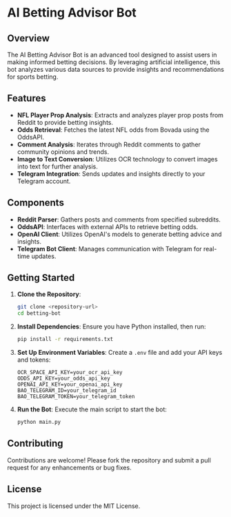 # AI Betting Advisor Bot

## Overview

The AI Betting Advisor Bot is an advanced tool designed to assist users in making informed betting decisions. By leveraging artificial intelligence, this bot analyzes various data sources to provide insights and recommendations for sports betting.

## Features

- **NFL Player Prop Analysis**: Extracts and analyzes player prop posts from Reddit to provide betting insights.
- **Odds Retrieval**: Fetches the latest NFL odds from Bovada using the OddsAPI.
- **Comment Analysis**: Iterates through Reddit comments to gather community opinions and trends.
- **Image to Text Conversion**: Utilizes OCR technology to convert images into text for further analysis.
- **Telegram Integration**: Sends updates and insights directly to your Telegram account.

## Components

- **Reddit Parser**: Gathers posts and comments from specified subreddits.
- **OddsAPI**: Interfaces with external APIs to retrieve betting odds.
- **OpenAI Client**: Utilizes OpenAI's models to generate betting advice and insights.
- **Telegram Bot Client**: Manages communication with Telegram for real-time updates.

## Getting Started

1. **Clone the Repository**:
   ```bash
   git clone <repository-url>
   cd betting-bot
   ```

2. **Install Dependencies**:
   Ensure you have Python installed, then run:
   ```bash
   pip install -r requirements.txt
   ```

3. **Set Up Environment Variables**:
   Create a `.env` file and add your API keys and tokens:
   ```
   OCR_SPACE_API_KEY=your_ocr_api_key
   ODDS_API_KEY=your_odds_api_key
   OPENAI_API_KEY=your_openai_api_key
   BAO_TELEGRAM_ID=your_telegram_id
   BAO_TELEGRAM_TOKEN=your_telegram_token
   ```

4. **Run the Bot**:
   Execute the main script to start the bot:
   ```bash
   python main.py
   ```

## Contributing

Contributions are welcome! Please fork the repository and submit a pull request for any enhancements or bug fixes.

## License

This project is licensed under the MIT License.
